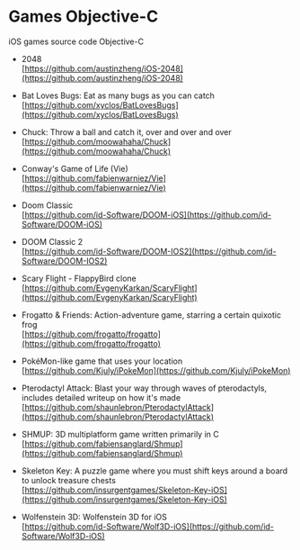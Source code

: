 # Games Objective-C
iOS games source code Objective-C


* 2048  
[https://github.com/austinzheng/iOS-2048](https://github.com/austinzheng/iOS-2048)

* Bat Loves Bugs: Eat as many bugs as you can catch  
[https://github.com/xyclos/BatLovesBugs](https://github.com/xyclos/BatLovesBugs)

* Chuck: Throw a ball and catch it, over and over and over  
[https://github.com/moowahaha/Chuck](https://github.com/moowahaha/Chuck)

* Conway's Game of Life (Vie)  
[https://github.com/fabienwarniez/Vie](https://github.com/fabienwarniez/Vie)

* Doom Classic  
[https://github.com/id-Software/DOOM-iOS](https://github.com/id-Software/DOOM-iOS)

* DOOM Classic 2  
[https://github.com/id-Software/DOOM-IOS2](https://github.com/id-Software/DOOM-IOS2)

* Scary Flight - FlappyBird clone  
[https://github.com/EvgenyKarkan/ScaryFlight](https://github.com/EvgenyKarkan/ScaryFlight)

* Frogatto & Friends: Action-adventure game, starring a certain quixotic frog  
[https://github.com/frogatto/frogatto](https://github.com/frogatto/frogatto)

* PokéMon-like game that uses your location  
[https://github.com/Kjuly/iPokeMon](https://github.com/Kjuly/iPokeMon)

* Pterodactyl Attack: Blast your way through waves of pterodactyls, includes detailed writeup on how it's made  
[https://github.com/shaunlebron/PterodactylAttack](https://github.com/shaunlebron/PterodactylAttack)

* SHMUP: 3D multiplatform game written primarily in C  
[https://github.com/fabiensanglard/Shmup](https://github.com/fabiensanglard/Shmup)

* Skeleton Key: A puzzle game where you must shift keys around a board to unlock treasure chests  
[https://github.com/insurgentgames/Skeleton-Key-iOS](https://github.com/insurgentgames/Skeleton-Key-iOS)

* Wolfenstein 3D: Wolfenstein 3D for iOS  
[https://github.com/id-Software/Wolf3D-iOS](https://github.com/id-Software/Wolf3D-iOS)

